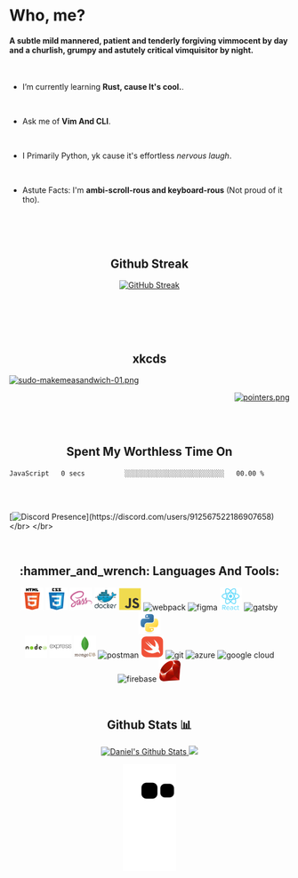 <!-- <h3 align="center">
 Welcome to Daniel Dominic's Profile
<!-- <img src="https://media.giphy.com/media/hvRJCLFzcasrR4ia7z/giphy.gif" width="28"> -->
<!-- </h3>

<div align="center"><a href="#" align="center">
 
 [![Typing SVG](https://readme-typing-svg.herokuapp.com?font=Josefin+Sans&color=%23FEA443&size=40&center=true&width=830&height=150&lines=Hello+World%2C+I'm+Daniel.;Full-Stack+Web+And+App+Developer.;Experienced+UI%2FUX+Developer.;Always+learning+new+things.)](https://git.io/typing-svg)
 
 </a></div> 
-->

<h1>Who, me?</h1>
<h4 font-weight="normal">A subtle mild mannered, patient and tenderly forgiving vimmocent by day and a churlish, grumpy and astutely critical vimquisitor by night.</h4>
</br>

<!-- <img align="right" width="30%" height="auto" src="extra-stuff/Gif.gif" height="30px" style="padding: 20px;"/> -->

- I’m currently learning **Rust, cause It's cool.**.
</br>

- Ask me of **Vim And CLI**.
<br>

- I Primarily Python, yk cause it's effortless *nervous laugh*.
<br>

- Astute Facts: I'm **ambi-scroll-rous and keyboard-rous** (Not proud of it tho).
 
</br>
</br>
</br>
<div align="center">
 
 <h2 align="center">Github Streak</h2>
 <!-- Streak Counter here -->
 
<a align="right" href="http://github-readme-streak-stats.herokuapp.com?user=Daniel-Dominic">[![GitHub Streak](http://github-readme-streak-stats.herokuapp.com?user=Daniel-Dominic&theme=dark-smoky&date_format=M%20j%5B%2C%20Y%5D)](https://git.io/streak-stats)</a></div>

</br>
</br>

</div>

</br>
</br>
<h2 align="center">xkcds</h2>

<div align="center"  border-radius="10px">

  <div align="left">
 
[![sudo-makemeasandwich-01.png](https://i.postimg.cc/VsZjB6Jd/sudo-makemeasandwich-01.png)](https://postimg.cc/t7PZ99tj)
 </div>
 <div align="right">
  
[![pointers.png](https://i.postimg.cc/vm5pCyZR/pointers.png)](https://postimg.cc/PLr38BDK)
 </div>
  
 </div>
</br>
</br>
<h2 align="center">Spent My Worthless Time On</h2>

<!--START_SECTION:waka-->

```text
JavaScript   0 secs          ░░░░░░░░░░░░░░░░░░░░░░░░░   00.00 %
```

<!--END_SECTION:waka-->
</br>
</br>

[![Discord Presence](https://lanyard-profile-readme.vercel.app/api/912567522186907658?theme=dark&bg=042940&animated=false&hideDiscrim=true&borderRadius=30px&idleMessage=Perpetually%20procrastinating,%20prolly%20doin'%20somethin'%20else...)](https://discord.com/users/912567522186907658)
</br>
</br>
  <!--Tools Icons Here-->
</br>
<h2 align="center">:hammer_and_wrench: Languages And Tools:</h2>
<p align="center">
    <a> <img src="https://raw.githubusercontent.com/devicons/devicon/master/icons/html5/html5-original-wordmark.svg" alt="html5" width="40" height="40"/> </a>
    <a> <img src="https://raw.githubusercontent.com/devicons/devicon/master/icons/css3/css3-original-wordmark.svg" alt="css3" width="40" height="40"/> </a>
<a> <img src="https://raw.githubusercontent.com/devicons/devicon/master/icons/sass/sass-original.svg" alt="sass" width="40" height="40"/> </a><a> <img src="https://raw.githubusercontent.com/devicons/devicon/master/icons/docker/docker-original-wordmark.svg" alt="docker" width="40" height="40"/></a><a> <img src="https://raw.githubusercontent.com/devicons/devicon/master/icons/javascript/javascript-original.svg" alt="javascript" width="40" height="40"/> </a>
<a> <img src="https://www.vectorlogo.zone/logos/js_webpack/js_webpack-icon.svg" alt="webpack" width="40" height="40"/> </a> <a> <img src="https://www.vectorlogo.zone/logos/figma/figma-icon.svg" alt="figma" width="40" height="40"/> </a>
<a> <img src="https://raw.githubusercontent.com/devicons/devicon/master/icons/react/react-original-wordmark.svg" alt="react" width="40" height="40"/> </a>
<a> <img src="https://www.vectorlogo.zone/logos/gatsbyjs/gatsbyjs-icon.svg" alt="gatsby" width="40" height="40"/> </a><a> <img src="https://raw.githubusercontent.com/devicons/devicon/master/icons/python/python-original.svg" alt="python" width="40" height="40"/> </a><br>
<a> <img src="https://raw.githubusercontent.com/devicons/devicon/master/icons/nodejs/nodejs-original-wordmark.svg" alt="nodejs" width="40" height="40"/> </a>
<a> <img src="https://raw.githubusercontent.com/devicons/devicon/master/icons/express/express-original-wordmark.svg" alt="express" width="40" height="40"/> </a>
<a> <img src="https://raw.githubusercontent.com/devicons/devicon/master/icons/mongodb/mongodb-original-wordmark.svg" alt="mongodb" width="40" height="40"/> </a>
<a> <img src="https://www.vectorlogo.zone/logos/getpostman/getpostman-icon.svg" alt="postman" width="40" height="40"/> </a>
<a> <img src="https://raw.githubusercontent.com/devicons/devicon/master/icons/swift/swift-original.svg" alt="swift" width="40" height="40"/> </a>
<a> <img src="https://www.vectorlogo.zone/logos/git-scm/git-scm-icon.svg" alt="git" width="40" height="40"/> </a>
<a> <img src="https://www.vectorlogo.zone/logos/microsoft_azure/microsoft_azure-icon.svg" alt="azure" width="40" height="40"/> </a>
 <a> <img src="https://www.vectorlogo.zone/logos/google_cloud/google_cloud-icon.svg" alt="google cloud" width="40" height="40"/> </a>
 <a> <img src="https://www.vectorlogo.zone/logos/firebase/firebase-icon.svg" alt="firebase" width="40" height="40"/> </a>
 <a> <img src="https://raw.githubusercontent.com/devicons/devicon/master/icons/ruby/ruby-original.svg" alt="ruby" width="40" height="40"/> </a>
</p>
 <br>

<h2 align="center">Github Stats 📊</h2>
<!-- Github stats here -->
  <div align="center"> 
     <a href="#">
<img  src="https://github-readme-stats.vercel.app/api?username=Daniel-Dominic&include_all_commits=true&count_private=true&show_icons=true&line_height=20&title_color=7A7ADB&icon_color=2234AE&text_color=D3D3D3&bg_color=0,000000,130F40" alt="Daniel's Github Stats">
  <img height="149em" src="https://github-readme-stats.vercel.app/api/top-langs/?username=Daniel-Dominic&layout=compact&langs_count=7&theme=dracula"/>
    </a>

<br/>
 
 ![snake gif](https://github.com/Daniel-Dominic/Daniel-Dominic/blob/output/github-contribution-grid-snake.svg)
<!-- Don't compare yourself to others. You have a perfect knowledge of your shortcomings and an imperfect knowledge of their accomplishments. This usually means you're underestimating yourself and overestimating others -->
